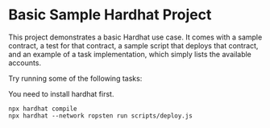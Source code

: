 # Basic Sample Hardhat Project

This project demonstrates a basic Hardhat use case. It comes with a sample contract, a test for that contract, a sample script that deploys that contract, and an example of a task implementation, which simply lists the available accounts.

Try running some of the following tasks:

You need to install hardhat first.

```shell
npx hardhat compile
npx hardhat --network ropsten run scripts/deploy.js
```
